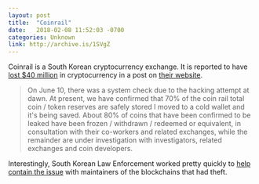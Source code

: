 ```yaml
---
layout: post
title:  "Coinrail"
date:   2018-02-08 11:52:03 -0700
categories: Unknown
link: http://archive.is/1SVgZ
---
```

Coinrail is a South Korean cryptocurrency exchange. It is reported to have [lost $40 million](2) in cryptocurrency in a post on [their website](1).

> On June 10, there was a system check due to the hacking attempt at dawn. At present, we have confirmed that 70% of the coin rail total coin / token reserves are safely stored
I moved to a cold wallet and it's being saved. About 80% of coins that have been confirmed to be leaked have been frozen / withdrawn / redeemed or equivalent, in consultation with their co-workers and related exchanges, while the remainder are under investigation with investigators, related exchanges and coin developers.

Interestingly, South Korean Law Enforcement worked pretty quickly to [help contain the issue](https://medium.com/pundix/pundi-x-assists-coinrail-to-investigate-the-breach-incident-960c6a0e2c76) with maintainers of the blockchains that had theft.

[1]: http://archive.is/1SVgZ
[2]: https://www.coindesk.com/coinrail-exchange-hacked-loses-possibly-40-million-in-cryptos/
